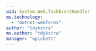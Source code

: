 ```yaml
---
uid: System.Web.TaskEventHandler
ms.technology: 
  - "dotnet-webforms"
author: "tdykstra"
ms.author: "tdykstra"
manager: "wpickett"
---
```

